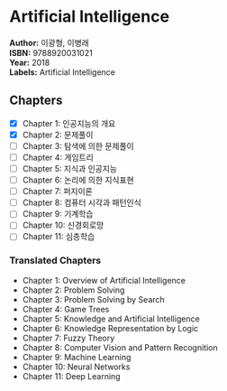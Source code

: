 # Artificial Intelligence

**Author:** 이광형, 이병래 <br/>
**ISBN:** 9788920031021 <br/>
**Year:** 2018 <br/>
**Labels:** Artificial Intelligence

## Chapters
- [x] Chapter 1: 인공지능의 개요
- [x] Chapter 2: 문제풀이
- [ ] Chapter 3: 탐색에 의한 문제풀이
- [ ] Chapter 4: 게임트리
- [ ] Chapter 5: 지식과 인공지능
- [ ] Chapter 6: 논리에 의한 지식표현
- [ ] Chapter 7: 퍼지이론
- [ ] Chapter 8: 컴퓨터 시각과 패턴인식
- [ ] Chapter 9: 기계학습
- [ ] Chapter 10: 신경회로망
- [ ] Chapter 11: 심층학습

### Translated Chapters
- Chapter 1: Overview of Artificial Intelligence  
- Chapter 2: Problem Solving  
- Chapter 3: Problem Solving by Search  
- Chapter 4: Game Trees  
- Chapter 5: Knowledge and Artificial Intelligence  
- Chapter 6: Knowledge Representation by Logic  
- Chapter 7: Fuzzy Theory  
- Chapter 8: Computer Vision and Pattern Recognition  
- Chapter 9: Machine Learning  
- Chapter 10: Neural Networks  
- Chapter 11: Deep Learning  
